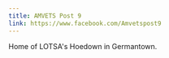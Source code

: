 ```yaml
---
title: AMVETS Post 9
link: https://www.facebook.com/Amvetspost9
---
```


Home of LOTSA's Hoedown in Germantown.
